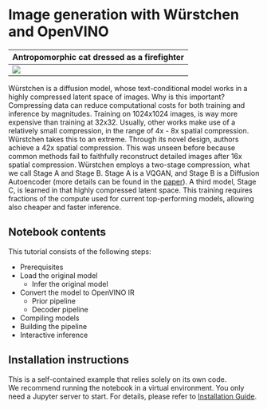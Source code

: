 # Image generation with Würstchen and OpenVINO
| Antropomorphic cat dressed as a firefighter |
| --- |
| <img src="https://github.com/itrushkin/openvino_notebooks/assets/76161256/6917c558-d74c-4cc9-b81a-679ce0a299ee" /> |

Würstchen is a diffusion model, whose text-conditional model works in a highly compressed latent space of images. Why is this important? Compressing data can reduce computational costs for both training and inference by magnitudes. Training on 1024x1024 images, is way more expensive than training at 32x32. Usually, other works make use of a relatively small compression, in the range of 4x - 8x spatial compression. Würstchen takes this to an extreme. Through its novel design, authors achieve a 42x spatial compression. This was unseen before because common methods fail to faithfully reconstruct detailed images after 16x spatial compression. Würstchen employs a two-stage compression, what we call Stage A and Stage B. Stage A is a VQGAN, and Stage B is a Diffusion Autoencoder (more details can be found in the [paper](https://arxiv.org/abs/2306.00637)). A third model, Stage C, is learned in that highly compressed latent space. This training requires fractions of the compute used for current top-performing models, allowing also cheaper and faster inference.

## Notebook contents
This tutorial consists of the following steps:
- Prerequisites
- Load the original model
    - Infer the original model
- Convert the model to OpenVINO IR
    - Prior pipeline
    - Decoder pipeline
- Compiling models
- Building the pipeline
- Interactive inference

## Installation instructions
This is a self-contained example that relies solely on its own code.</br>
We recommend running the notebook in a virtual environment. You only need a Jupyter server to start.
For details, please refer to [Installation Guide](../../README.md).
